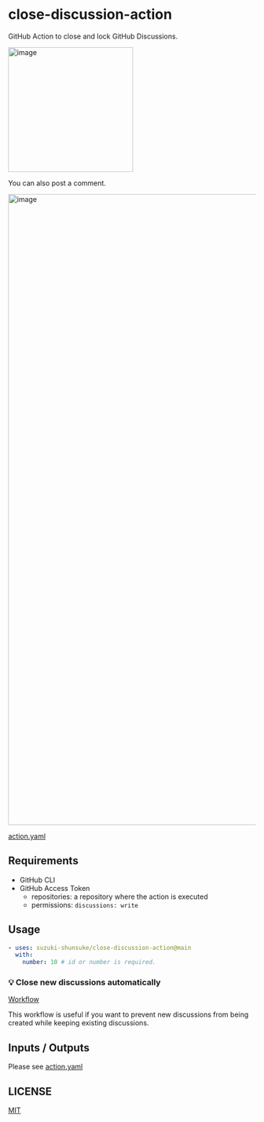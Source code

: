 # close-discussion-action

GitHub Action to close and lock GitHub Discussions.

<img width="254" alt="image" src="https://github.com/user-attachments/assets/d76e3b8a-61a4-4fba-80c8-e9a47a908a94">

You can also post a comment.

<img width="1285" alt="image" src="https://github.com/user-attachments/assets/3690aacd-90ba-4429-acfe-c2add2e3d639">

[action.yaml](action.yaml)

## Requirements

- GitHub CLI
- GitHub Access Token
  - repositories: a repository where the action is executed
  - permissions: `discussions: write`

## Usage

```yaml
- uses: suzuki-shunsuke/close-discussion-action@main
  with:
    number: 10 # id or number is required.
```

### :bulb: Close new discussions automatically

[Workflow](.github/workflows/close-discussion.yaml)

This workflow is useful if you want to prevent new discussions from being created while keeping existing discussions.

## Inputs / Outputs

Please see [action.yaml](action.yaml)

## LICENSE

[MIT](LICENSE)
